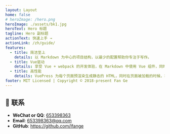 ```yaml
---
layout: Layout
home: false
# heroImage: /hero.png
heroImage: ./assets/bk1.jpg
heroText: Hero 标题
tagline: Hero 副标题
actionText: 快速上手 →
actionLink: /zh/guide/
features:
  - title: 简洁至上
    details: 以 Markdown 为中心的项目结构，以最少的配置帮助你专注于写作。
  - title: Vue驱动
    details: 享受 Vue + webpack 的开发体验，在 Markdown 中使用 Vue 组件，同时可以使用 Vue 来开发自定义主题。
  - title: 高性能
    details: VuePress 为每个页面预渲染生成静态的 HTML，同时在页面被加载的时候，将作为 SPA 运行。
footer: MIT Licensed | Copyright © 2018-present Fan Ge
---
```


## :email: 联系

- **WeChat or QQ**: <a href="tencent://message/?uin=653398363&Site=&Menu=yesUrl" class='qq'>653398363</a>
- **Email**: <a href="mailto:653398363@qq.com">653398363@qq.com</a>
- **GitHub**: <https://github.com/lfange>

</br>
